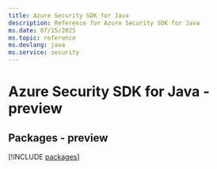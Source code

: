 ```yaml
---
title: Azure Security SDK for Java
description: Reference for Azure Security SDK for Java
ms.date: 07/15/2025
ms.topic: reference
ms.devlang: java
ms.service: security
---
```

# Azure Security SDK for Java - preview
## Packages - preview
[!INCLUDE [packages](security-index.md)]